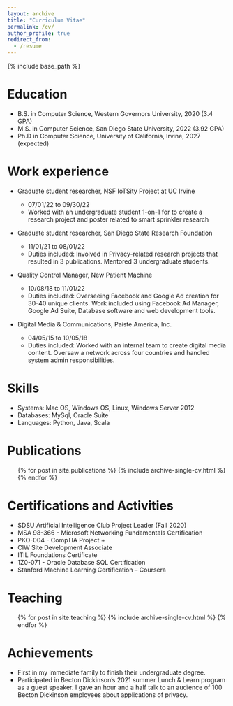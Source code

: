 ```yaml
---
layout: archive
title: "Curriculum Vitae"
permalink: /cv/
author_profile: true
redirect_from:
  - /resume
---
```


{% include base_path %}

Education
======
* B.S. in Computer Science, Western Governors University, 2020 (3.4 GPA)
* M.S. in Computer Science, San Diego State University, 2022 (3.92 GPA)
* Ph.D in Computer Science, University of California, Irvine, 2027 (expected)

Work experience
======
* Graduate student researcher, NSF IoTSity Project at UC Irvine
  * 07/01/22 to 09/30/22 
  * Worked with an undergraduate student 1-on-1 for to create a research project and poster related to smart sprinkler research
* Graduate student researcher, San Diego State Research Foundation
  * 11/01/21 to 08/01/22
  * Duties included: Involved in Privacy-related research projects that resulted in 3 publications. Mentored 3 undergraduate students. 
* Quality Control Manager, New Patient Machine
  * 10/08/18 to 11/01/22
  * Duties included: Overseeing Facebook and Google Ad creation for 30-40 unique clients. Work included using Facebook Ad Manager, Google Ad Suite, Database software and web development tools.

* Digital Media & Communications, Paiste America, Inc.
  * 04/05/15 to 10/05/18
  * Duties included:  Worked with an internal team to create digital media content. Oversaw a network across four countries and handled system admin responsibilities.
  
Skills
======
* Systems: Mac OS, Windows OS, Linux, Windows Server 2012
* Databases: MySql, Oracle Suite
* Languages: Python, Java, Scala

Publications
======
  <ul>{% for post in site.publications %}
    {% include archive-single-cv.html %}
  {% endfor %}</ul>
  
Certifications and Activities
======
* SDSU Artificial Intelligence Club Project Leader (Fall 2020)
* MSA 98-366 - Microsoft Networking Fundamentals Certification
* PKO-004 - CompTIA Project +
* CIW Site Development Associate
* ITIL Foundations Certificate
* 1Z0-071 - Oracle Database SQL Certification
* Stanford Machine Learning Certification – Coursera
  
Teaching
======
  <ul>{% for post in site.teaching %}
    {% include archive-single-cv.html %}
  {% endfor %}</ul>
  
Achievements
======
* First in my immediate family to finish their undergraduate degree. 
* Participated in Becton Dickinson’s 2021 summer Lunch & Learn program as a guest speaker. I gave an
hour and a half talk to an audience of 100 Becton Dickinson employees about applications of privacy.